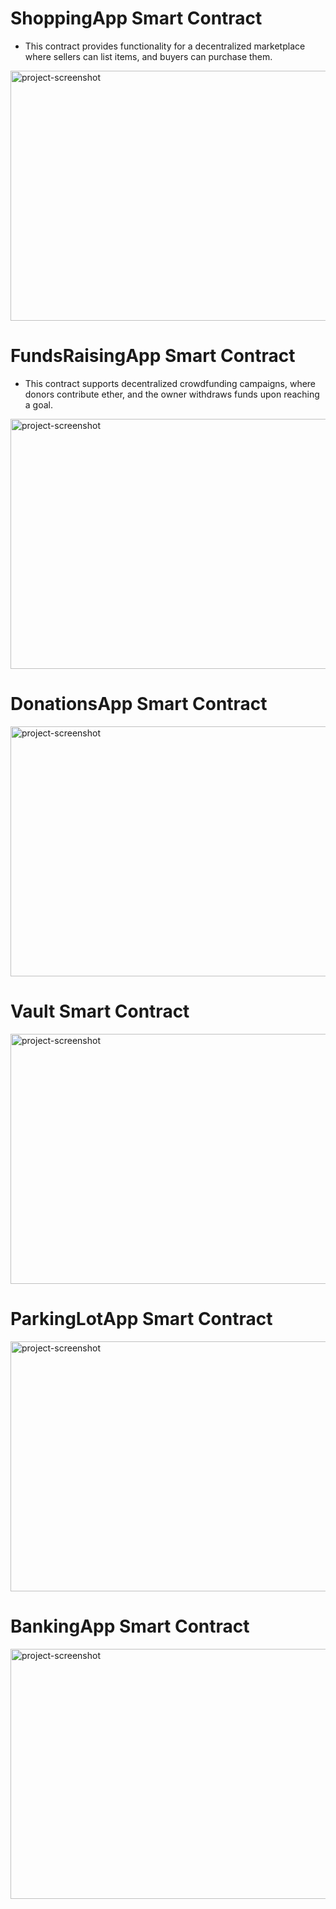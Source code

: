 
# ShoppingApp Smart Contract
* This contract provides functionality for a decentralized marketplace where sellers can list items, and buyers can purchase them.

<img src="https://github.com/iShinzoo/SmartContracts/blob/main/shoppingApp.jpg" alt="project-screenshot" width="800" height="400/">

# FundsRaisingApp Smart Contract
* This contract supports decentralized crowdfunding campaigns, where donors contribute ether, and the owner withdraws funds upon reaching a goal.

<img src="https://github.com/iShinzoo/SmartContracts/blob/main/FundraisingApp.jpg" alt="project-screenshot" width="800" height="400/">

# DonationsApp Smart Contract

<img src="https://github.com/iShinzoo/SmartContracts/blob/main/DoantionsApp.jpg" alt="project-screenshot" width="800" height="400/">

# Vault Smart Contract

<img src="https://github.com/iShinzoo/SmartContracts/blob/main/VaultApp.jpg" alt="project-screenshot" width="800" height="400/">

# ParkingLotApp Smart Contract

<img src="https://github.com/iShinzoo/SmartContracts/blob/main/ParkingLotApp.jpg" alt="project-screenshot" width="800" height="400/">

# BankingApp Smart Contract

<img src="https://github.com/iShinzoo/SmartContracts/blob/main/BankingApp.jpg" alt="project-screenshot" width="800" height="400/">
